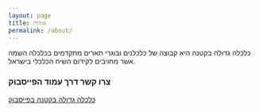 ```yaml
---
layout: page
title: אודות
permalink: /about/
---
```


כלכלה גדולה בקטנה היא קבוצה של כלכלנים ובוגרי תארים מתקדמים בכלכלה השמה אשר מחויבים לקידום השיח הכלכלי בישראל.  


### צרו קשר דרך עמוד הפייסבוק

[כלכלה גדולה בקטנה בפייסבוק](https://www.facebook.com/LittleBigEconomy/)
